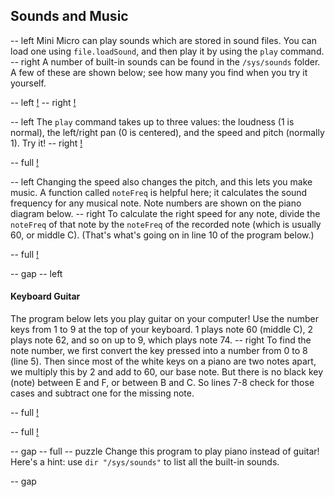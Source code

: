 ## Sounds and Music

-- left
Mini Micro can play sounds which are stored in sound files. You can load one using `file.loadSound`, and then play it by using the `play` command.
-- right
A number of built-in sounds can be found in the `/sys/sounds` folder.  A few of these are shown below; see how many you find when you try it yourself.

-- left
[!](p20-band.png)
-- right
[!](p20-dir-sounds.png)

-- left
The `play` command takes up to three values: the loudness (1 is normal), the left/right pan (0 is centered), and the speed and pitch (normally 1).  Try it!
-- right
[!](p20-snd-play.png)

-- full
[!](p20-snd-examples.png)

-- left
Changing the speed also changes the pitch, and this lets you make music.  A function called `noteFreq` is helpful here; it calculates the sound frequency for any musical note.  Note numbers are shown on the piano diagram below.
-- right
To calculate the right speed for any note, divide the `noteFreq` of that note by the `noteFreq` of the recorded note (which is usually 60, or middle C).
(That's what's going on in line 10 of the program below.)

-- full
[!](p20-piano.png)

-- gap
-- left
#### Keyboard Guitar
The program below lets you play guitar on your computer!  Use the number keys from 1 to 9 at the top of your keyboard.  1 plays note 60 (middle C), 2 plays note 62, and so on up to 9, which plays note 74.
-- right
To find the note number, we first convert the key pressed into a number from 0 to 8 (line 5).  Then since most of the white keys on a piano are two notes apart, we multiply this by 2 and add to 60, our base note.
But there is no black key (note) between E and F, or between B and C.  So lines 7-8 check for those cases and subtract one for the missing note.

-- full
[!](p20-listing1.png)

-- full
[!](p20-song.png)

-- gap
-- full
-- puzzle
Change this program to play piano instead of guitar!  Here's a hint: use `dir "/sys/sounds"` to list all the built-in sounds.

-- gap
